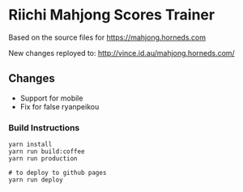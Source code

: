 Riichi Mahjong Scores Trainer
=============================

Based on the source files for https://mahjong.horneds.com

New changes reployed to: http://vince.id.au/mahjong.horneds.com/


## Changes

* Support for mobile
* Fix for false ryanpeikou


### Build Instructions

```
yarn install
yarn run build:coffee
yarn run production

# to deploy to github pages
yarn run deploy
```
